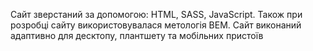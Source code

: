 Сайт зверстаний за допомогою: HTML, SASS, JavaScript. Також при розробці сайту використовувалася метологія BEM. Сайт виконаний адаптивно для десктопу, плантшету та мобільних пристоїв